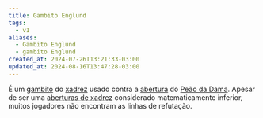 ```yaml
---
title: Gambito Englund
tags:
  - v1
aliases:
  - Gambito Englund
  - gambito Englund
created_at: 2024-07-26T13:21:33-03:00
updated_at: 2024-08-16T13:47:28-03:00
---
```


É um [gambito](../../../../sementes/2024/07/01/Xadrez_Gambito.md) do [xadrez](../../../../sementes/2024/07/06/Xadrez.md) usado contra a [abertura](26/Xadrez_Aberturas.md) do [Peão da Dama](26/Xadrez_Abertura_de_Peao_da_Dama.md). Apesar de ser uma [aberturas de xadrez](26/Xadrez_Aberturas.md) considerado matematicamente inferior, muitos jogadores não encontram as linhas de refutação.